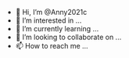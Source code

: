 - 👋 Hi, I’m @Anny2021c
- 👀 I’m interested in ...
- 🌱 I’m currently learning ...
- 💞️ I’m looking to collaborate on ...
- 📫 How to reach me ...

<!---
Anny2021c/Anny2021c is a ✨ special ✨ repository because its `README.md` (this file) appears on your GitHub profile.
You can click the Preview link to take a look at your changes.
--->
